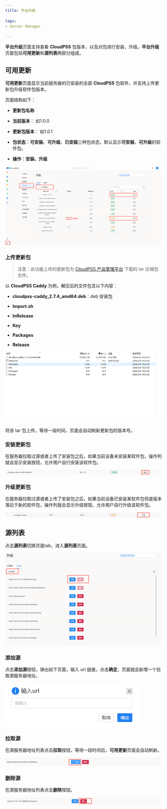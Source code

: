 ```yaml
---
title: 平台升级

tags: 
- Server Manager

---
```


**平台升级**页面支持查看 **CloudPSS** 包版本，以及对包进行安装，升级。**平台升级**页面包括**可用更新**和**源列表**两部分组成。

## 可用更新

**可用更新**页面显示当前服务器的已安装的全部 **CloudPSS** 包软件，并支持上传更新包升级软件包版本。

页面结构如下：

+ **更新包名称**

+ **当前版本**： 如1.0.0

+ **更新包版本**： 如1.0.1

+ **包状态**：**可安装**、**可升级**、**已安装**三种包状态，默认显示**可安装**、**可升级**的软件包。
  
+ **操作：安装、升级**


![平台升级](./平台升级.png "平台升级")

### 上传更新包

> 注意：此功能上传的更新包为 [CloudPSS 产品管理平台](https://admin.local.cloudpss.net/) 下载的 tar 压缩包文件。

以 **CloudPSS Caddy** 为例，解压后的文件包含以下内容：

+ **cloudpss-caddy_2.7.4_amd64.deb**：deb 安装包

+ **Import.sh**

+ **InRelease**

+ **Key**

+ **Packages**

+ **Release**

![tar压缩包文件](./压缩包.png "tar压缩包文件")

将该 tar 包上传，等待一段时间，页面会自动刷新更新包的版本号。

### 安装更新包

在服务器拉取过源或者上传了安装包之后，如果当前设备未安装某软件包，操作列就会显示安装按钮，允许用户自行安装该软件包。

![安装更新包](./安装包.png "安装更新包")


### 升级更新包

在服务器拉取过源或者上传了安装包之后，如果当前设备已安装某软件包但是版本落后于新的软件包，操作列就会显示升级按钮，允许用户自行升级该软件包。

![升级更新包](./升级包.png "升级更新包")

## 源列表

点击**源列表**切换页面tab，进入**源列表**页面。

![源列表](./源列表.png "源列表")

### 添加源

点击**添加源**按钮，弹出如下页面，输入 url 链接，点击**确定**，页面就会新增一个拉取源服务器地址。

![添加源](./添加源.png "添加源")


### 拉取源

在源服务器地址列表点击**拉取**按钮，等待一段时间后，**可用更新**页面会自动刷新。

![拉取源](./拉取源.png "拉取源")


### 删除源

在源服务器地址列表点击**删除**按钮。

![删除源](./删除源.png "删除源")